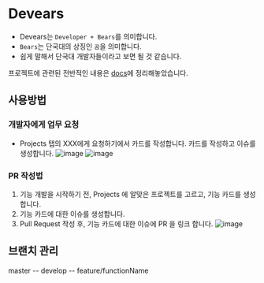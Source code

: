 # Devears

- Devears는 `Developer + Bears`를 의미합니다.
- `Bears`는 단국대의 상징인 `곰`을 의미합니다.
- 쉽게 말해서 단국대 개발자들이라고 보면 될 것 같습니다.

프로젝트에 관련된 전반적인 내용은 [docs](./docs)에 정리해놓았습니다.


## 사용방법

### 개발자에게 업무 요청
- Projects 탭의 XXX에게 요청하기에서 카드를 작성합니다. 카드를 작성하고 이슈를 생성합니다. 
![image](https://user-images.githubusercontent.com/31977543/109175385-15096080-77c9-11eb-98c9-2206c4997b72.png)
![image](https://user-images.githubusercontent.com/31977543/109175499-323e2f00-77c9-11eb-98b4-edcd36be5c41.png)

### PR 작성법 
1. 기능 개발을 시작하기 전, Projects 에 알맞은 프로젝트를 고르고, 기능 카드를 생성합니다. 
2. 기능 카드에 대한 이슈를 생성합니다.
3. Pull Request 작성 후, 기능 카드에 대한 이슈에 PR 을 링크 합니다. 
![image](https://user-images.githubusercontent.com/31977543/109175694-6ade0880-77c9-11eb-9b3f-3b07b59892f8.png)


## 브랜치 관리

master -- develop -- feature/functionName
